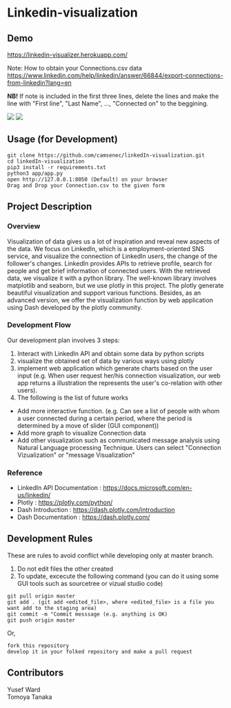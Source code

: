 # Linkedin-visualization
## Demo
https://linkedin-visualizer.herokuapp.com/

Note: How to obtain your Connections.csv data
https://www.linkedin.com/help/linkedin/answer/66844/export-connections-from-linkedin?lang=en

**NB!** If note is included in the first three lines, delete the lines and make the line with "First line", "Last Name", ..., "Connected on" to the beggining.

<img src=https://linkedin-visualizer.s3.eu-north-1.amazonaws.com/visualize2.png>
<img src=https://linkedin-visualizer.s3.eu-north-1.amazonaws.com/treemap.png>

## Usage (for Development)
```
git clone https://github.com/camsenec/linkedIn-visualization.git
cd linkedIn-visualization
pip3 install -r requirements.txt
python3 app/app.py
open http://127.0.0.1:8050 (Default) on your browser
Drag and Drop your Connection.csv to the given form
```

## Project Description 
### Overview
Visualization of data gives us a lot of inspiration and reveal new aspects of the data. We focus on LinkedIn, which is a employment-oriented SNS service, and visualize the connection of LinkedIn users, the change of the follower's changes.
LinkedIn provides APIs to retrieve profile, search for people and get brief information of connected users. With the retrieved data, we visualize it with a python library. The well-known library involves matplotlib and seaborn, but we use plotly in this project. The plotly generate beautiful visualization and support various functions. Besides, as an advanced version, we offer the visualization function by web application using Dash developed by the plotly community. 
 
### Development Flow
Our development plan involves 3 steps:
1. Interact with LinkedIn API and obtain some data by python scripts
2. visualize the obtained set of data by various ways using plotly 
3. implement web application which generate charts based on the user input (e.g. When user request her/his connection visualization, our web app returns a illustration the represents the user's co-relation with other users).
4. The following is the list of future works
- Add more interactive function. 
  (e.g. Can see a list of people with whom a user connected during a certain period, where the period is determined by a move of slider (GUI component))
- Add more graph to visualize Connection data
- Add other visualization such as communicated message analysis using Natural Language processing Technique. Users can select "Connection Vizualization" or "message Visualization"
 
### Reference
- LinkedIn API Documentation : https://docs.microsoft.com/en-us/linkedin/
- Plotly : https://plotly.com/python/
- Dash Introduction : https://dash.plotly.com/introduction
- Dash Documentation : https://dash.plotly.com/


## Development Rules
These are rules to avoid conflict while developing only at master branch. 
1. Do not edit files the other created 
2. To update, excecute the following command (you can do it using some GUI tools such as sourcetree or vizual studio code)
```
git pull origin master
git add . (git add <edited_file>, where <edited_file> is a file you want add to the staging area)
git commit -m "Commit messsage (e.g. anything is OK)
git push origin master
```
Or, 
```
fork this repository
develop it in your folked repository and make a pull request
```

## Contributors
Yusef Ward             
Tomoya Tanaka
